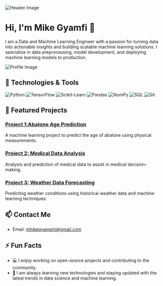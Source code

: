 ![Header Image](https://www.sharda.ac.in/blog/attachments/blog_images/Machine-Learning-data-Science-1-min.jpg)

# Hi, I'm Mike Gyamfi 👋

I am a Data and Machine Learning Engineer with a passion for turning data into actionable insights and building scalable machine learning solutions. I specialize in data preprocessing, model development, and deploying machine learning models to production. 

![Profile Image](https://static.vecteezy.com/system/resources/thumbnails/002/227/847/small/programmer-computer-expert-black-linear-icon-vector.jpg)

## 🔧 Technologies & Tools

![Python](https://img.shields.io/badge/-Python-333?style=flat&logo=python)
![TensorFlow](https://img.shields.io/badge/-TensorFlow-333?style=flat&logo=tensorflow)
![Scikit-Learn](https://img.shields.io/badge/-Scikit--Learn-333?style=flat&logo=scikit-learn)
![Pandas](https://img.shields.io/badge/-Pandas-333?style=flat&logo=pandas)
![NumPy](https://img.shields.io/badge/-NumPy-333?style=flat&logo=numpy)
![SQL](https://img.shields.io/badge/-SQL-333?style=flat&logo=sql)
![Git](https://img.shields.io/badge/-Git-333?style=flat&logo=git)

## 🌟 Featured Projects

### [Project 1:Abalone Age Prediction](https://github.com/Mgyamfi9/Supervised-Learning/tree/main/Abalone%20Age%20Ring%20Prediction)
A machine learning project to predict the age of abalone using physical measurements.

### [Project 2: Medical Data Analysis](https://github.com/Mgyamfi9/Supervised-Learning/tree/main/Acme%20Insurance)
Analysis and prediction of medical data to assist in medical decision-making.

### [Project 3: Weather Data Forecasting](https://github.com/Mgyamfi9/Supervised-Learning/tree/main/Australia%20rain)
Predicting weather conditions using historical weather data and machine learning techniques.


## 📫 Contact Me
- Email: [mhikegyamphi@gmail.com](mailto:mhikegyamphi@example.com)

## ⚡ Fun Facts

- 💻 I enjoy working on open-source projects and contributing to the community.
- 🌱 I am always learning new technologies and staying updated with the latest trends in data science and machine learning.
